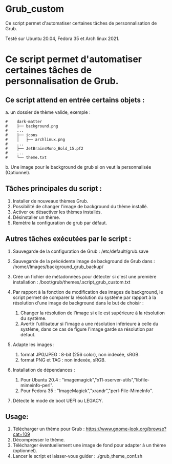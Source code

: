 # Grub_custom
Ce script permet d'automatiser certaines tâches de personnalisation de Grub.

Testé sur Ubuntu 20.04, Fedora 35 et Arch linux 2021.

# Ce script permet d'automatiser certaines tâches de personnalisation de Grub.

## Ce script attend en entrée certains objets :

a. un dossier de thème valide, exemple :
```
#    dark-matter
#    ├── background.png
#    ...
#    ├── icons
#    │   ├── archlinux.png
#    ...
#    ├── JetBrainsMono_Bold_15.pf2
#    ...
#    └── theme.txt
```
b. Une image pour le background de grub si on veut la personnalisée (Optionnel).

## Tâches principales du script : 

 1. Installer de nouveaux thèmes Grub.
 2. Possibilité de changer l'image de background du thème installé.
 3. Activer ou désactiver les thèmes installés.
 4. Désinstaller un thème.
 5. Remètre la configuration de grub par défaut.  
                                                   
## Autres tâches exécutées par le script :

 1. Sauvegarde de la configuration de Grub : /etc/default/grub.save
 
 2. Sauvegarde de la précédente image de background de Grub dans :
    /home/<user>/Images/background_grub_backup/
 
 3. Crée un fichier de métadonnées pour détecter si c'est une première installation :
    /boot/grub/themes/.script_grub_custom.txt

 4. Par rapport à la fonction de modification des images de background,
    le script permet de comparer la résolution du système par rapport à la résolution
    d'une image de background dans le but de choisir :
     1. Changer la résolution de l'image si elle est supérieure à la résolution du système.
     2. Avertir l'utilisateur si l'image a une résolution inférieure à celle du système,
        dans ce cas de figure l'image garde sa résolution par défaut.

 5. Adapte les images :
     1. format JPG/JPEG : 8-bit (256 color), non indexée, sRGB.
     2. format PNG et TAG : non indexée, sRGB.

 6. Installation de dépendances :
    1. Pour Ubuntu 20.4 : "imagemagick","x11-xserver-utils","libfile-mimeinfo-perl".
    2. Pour Fedora 35 : "ImageMagick","xrandr","perl-File-MimeInfo".

 7. Détecte le mode de boot UEFI ou LEGACY.
                                                                                                     
## Usage:
1. Télécharger un thème pour Grub : https://www.gnome-look.org/browse?cat=109
2. Décompresser le thème.
3. Télécharger éventuellement une image de fond pour adapter à un thème (optionnel).
4. Lancer le script et laisser-vous guider : ./grub_theme_conf.sh
